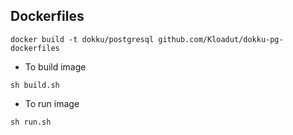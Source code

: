 Dockerfiles
-----------

```
docker build -t dokku/postgresql github.com/Kloadut/dokku-pg-dockerfiles
```

* To build image

```
sh build.sh
```

* To run image

```
sh run.sh
```

